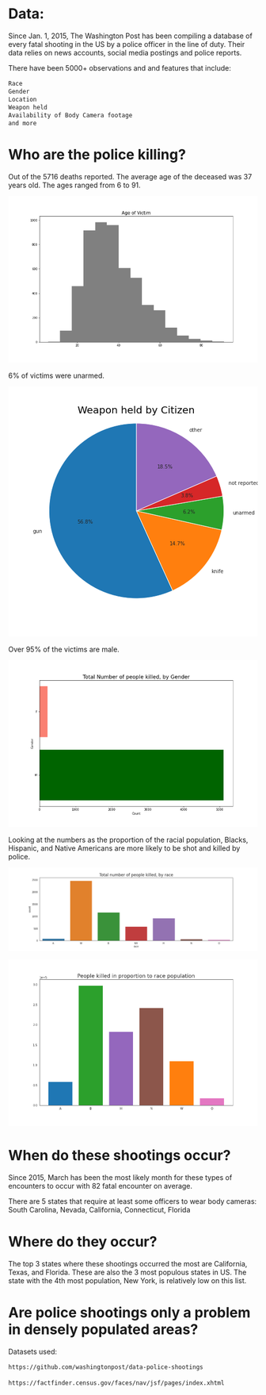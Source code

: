 # Data:

Since Jan. 1, 2015, The Washington Post has been compiling a database of every fatal shooting in the US by a police officer in the line of duty.  Their data relies on news accounts, social media postings and police reports.  

There have been 5000+ observations and and features that include:
    
    Race
    Gender
    Location
    Weapon held
    Availability of Body Camera footage 
    and more


# Who are the police killing?

Out of the 5716 deaths reported.  The average age of the deceased was 37 years old.  The ages ranged from 6 to 91.

![image](https://github.com/sdotjr/Analyzing-Fatal-Police-Shootings/blob/main/images/agehistogram.png)


6% of victims were unarmed.

![image](https://github.com/sdotjr/Analyzing-Fatal-Police-Shootings/blob/main/images/weaponheld.png)

Over 95% of the victims are male.

![image](https://github.com/sdotjr/Analyzing-Fatal-Police-Shootings/blob/main/images/genderstats.png)


Looking at the numbers as the proportion of the racial population, Blacks, Hispanic, and Native Americans are more likely to be shot and killed by police.

![image](https://github.com/sdotjr/Analyzing-Fatal-Police-Shootings/blob/main/images/shootingsbyrace.png)

![image](https://github.com/sdotjr/Analyzing-Fatal-Police-Shootings/blob/main/images/raceproportion.png)


# When do these shootings occur?

Since 2015, March has been the most likely month for these types of encounters to occur with 82 fatal encounter on average.


There are 5 states that require at least some officers to wear body cameras:  
South Carolina, Nevada, California, Connecticut, Florida


# Where do they occur?

The top 3 states where these shootings occurred the most are California, Texas, and Florida.  These are also the 3 most populous states in US.  The state with the 4th most population, New York, is relatively low on this list.

# Are police shootings only a problem in densely populated areas?


Datasets used:  

    https://github.com/washingtonpost/data-police-shootings
                
    https://factfinder.census.gov/faces/nav/jsf/pages/index.xhtml 

